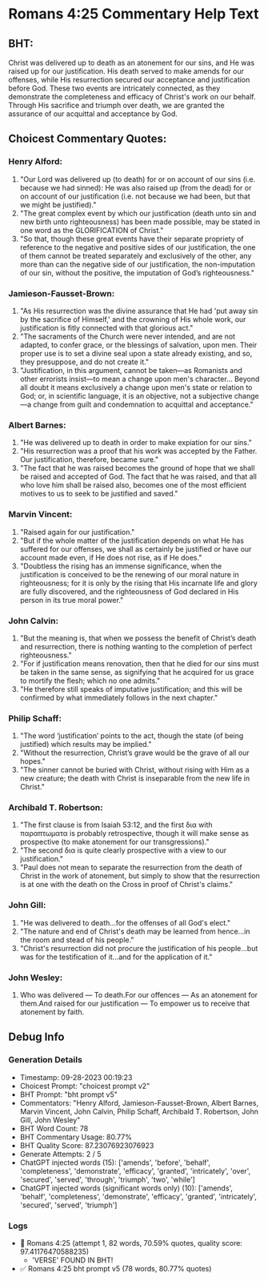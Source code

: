 # Romans 4:25 Commentary Help Text

## BHT:
Christ was delivered up to death as an atonement for our sins, and He was raised up for our justification. His death served to make amends for our offenses, while His resurrection secured our acceptance and justification before God. These two events are intricately connected, as they demonstrate the completeness and efficacy of Christ's work on our behalf. Through His sacrifice and triumph over death, we are granted the assurance of our acquittal and acceptance by God.

## Choicest Commentary Quotes:
### Henry Alford:
1. "Our Lord was delivered up (to death) for or on account of our sins (i.e. because we had sinned): He was also raised up (from the dead) for or on account of our justification (i.e. not because we had been, but that we might be justified)."
2. "The great complex event by which our justification (death unto sin and new birth unto righteousness) has been made possible, may be stated in one word as the GLORIFICATION of Christ."
3. "So that, though these great events have their separate propriety of reference to the negative and positive sides of our justification, the one of them cannot be treated separately and exclusively of the other, any more than can the negative side of our justification, the non-imputation of our sin, without the positive, the imputation of God’s righteousness."

### Jamieson-Fausset-Brown:
1. "As His resurrection was the divine assurance that He had 'put away sin by the sacrifice of Himself,' and the crowning of His whole work, our justification is fitly connected with that glorious act."
2. "The sacraments of the Church were never intended, and are not adapted, to confer grace, or the blessings of salvation, upon men. Their proper use is to set a divine seal upon a state already existing, and so, they presuppose, and do not create it."
3. "Justification, in this argument, cannot be taken—as Romanists and other errorists insist—to mean a change upon men's character... Beyond all doubt it means exclusively a change upon men's state or relation to God; or, in scientific language, it is an objective, not a subjective change—a change from guilt and condemnation to acquittal and acceptance."

### Albert Barnes:
1. "He was delivered up to death in order to make expiation for our sins."
2. "His resurrection was a proof that his work was accepted by the Father. Our justification, therefore, became sure."
3. "The fact that he was raised becomes the ground of hope that we shall be raised and accepted of God. The fact that he was raised, and that all who love him shall be raised also, becomes one of the most efficient motives to us to seek to be justified and saved."

### Marvin Vincent:
1. "Raised again for our justification."
2. "But if the whole matter of the justification depends on what He has suffered for our offenses, we shall as certainly be justified or have our account made even, if He does not rise, as if He does."
3. "Doubtless the rising has an immense significance, when the justification is conceived to be the renewing of our moral nature in righteousness; for it is only by the rising that His incarnate life and glory are fully discovered, and the righteousness of God declared in His person in its true moral power."

### John Calvin:
1. "But the meaning is, that when we possess the benefit of Christ’s death and resurrection, there is nothing wanting to the completion of perfect righteousness."
2. "For if justification means renovation, then that he died for our sins must be taken in the same sense, as signifying that he acquired for us grace to mortify the flesh; which no one admits."
3. "He therefore still speaks of imputative justification; and this will be confirmed by what immediately follows in the next chapter."

### Philip Schaff:
1. "The word ‘justification’ points to the act, though the state (of being justified) which results may be implied."
2. "Without the resurrection, Christ’s grave would be the grave of all our hopes."
3. "The sinner cannot be buried with Christ, without rising with Him as a new creature; the death with Christ is inseparable from the new life in Christ."

### Archibald T. Robertson:
1. "The first clause is from Isaiah 53:12, and the first δια with παραπτωματα is probably retrospective, though it will make sense as prospective (to make atonement for our transgressions)."
2. "The second δια is quite clearly prospective with a view to our justification."
3. "Paul does not mean to separate the resurrection from the death of Christ in the work of atonement, but simply to show that the resurrection is at one with the death on the Cross in proof of Christ's claims."

### John Gill:
1. "He was delivered to death...for the offenses of all God's elect."
2. "The nature and end of Christ's death may be learned from hence...in the room and stead of his people."
3. "Christ's resurrection did not procure the justification of his people...but was for the testification of it...and for the application of it."

### John Wesley:
1. Who was delivered — To death.For our offences — As an atonement for them.And raised for our justification — To empower us to receive that atonement by faith.


## Debug Info
### Generation Details
- Timestamp: 09-28-2023 00:19:23
- Choicest Prompt: "choicest prompt v2"
- BHT Prompt: "bht prompt v5"
- Commentators: "Henry Alford, Jamieson-Fausset-Brown, Albert Barnes, Marvin Vincent, John Calvin, Philip Schaff, Archibald T. Robertson, John Gill, John Wesley"
- BHT Word Count: 78
- BHT Commentary Usage: 80.77%
- BHT Quality Score: 87.23076923076923
- Generate Attempts: 2 / 5
- ChatGPT injected words (15):
	['amends', 'before', 'behalf', 'completeness', 'demonstrate', 'efficacy', 'granted', 'intricately', 'over', 'secured', 'served', 'through', 'triumph', 'two', 'while']
- ChatGPT injected words (significant words only) (10):
	['amends', 'behalf', 'completeness', 'demonstrate', 'efficacy', 'granted', 'intricately', 'secured', 'served', 'triumph']

### Logs
- 🔄 Romans 4:25 (attempt 1, 82 words, 70.59% quotes, quality score: 97.41176470588235) 
	- 'VERSE' FOUND IN BHT!
- ✅ Romans 4:25 bht prompt v5 (78 words, 80.77% quotes)
